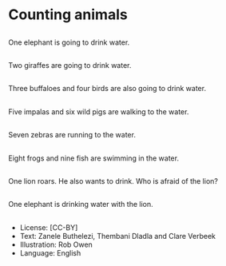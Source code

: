 # Counting animals

##
One elephant is going
to drink water.

##
Two giraffes are going
to drink water.

##
Three buffaloes and
four birds are also going
to drink water.

##
Five impalas and six
wild pigs are walking to
the water.

##
Seven zebras are
running
to the water.

##
Eight frogs and nine fish
are swimming in the
water.

##
One lion roars.
He also wants to drink.
Who is afraid of the
lion?

##
One elephant is
drinking water with the
lion.

##
* License: [CC-BY]
* Text: Zanele Buthelezi, Thembani Dladla and Clare Verbeek
* Illustration: Rob Owen
* Language: English
